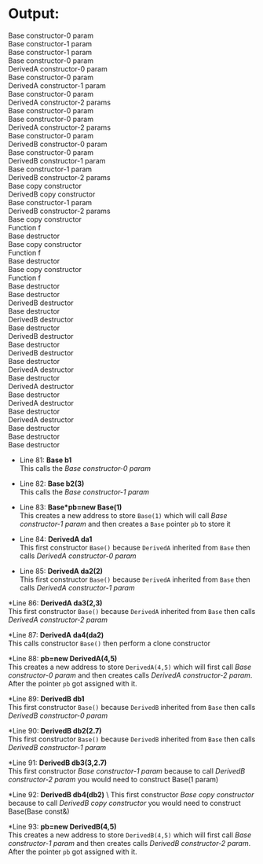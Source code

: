 
# Output: 

Base constructor-0 param\
Base constructor-1 param\
Base constructor-1 param\
Base constructor-0 param\
DerivedA constructor-0 param\
Base constructor-0 param\
DerivedA constructor-1 param\
Base constructor-0 param\
DerivedA constructor-2 params\
Base constructor-0 param\
Base constructor-0 param\
DerivedA constructor-2 params\
Base constructor-0 param\
DerivedB constructor-0 param\
Base constructor-0 param\
DerivedB constructor-1 param\
Base constructor-1 param\
DerivedB constructor-2 params\
Base copy constructor\
DerivedB copy constructor\
Base constructor-1 param\
DerivedB constructor-2 params\
Base copy constructor\
Function f\
Base destructor\
Base copy constructor\
Function f\
Base destructor\
Base copy constructor\
Function f\
Base destructor\
Base destructor\
DerivedB destructor\
Base destructor\
DerivedB destructor\
Base destructor\
DerivedB destructor\
Base destructor\
DerivedB destructor\
Base destructor\
DerivedA destructor\
Base destructor\
DerivedA destructor\
Base destructor\
DerivedA destructor\
Base destructor\
DerivedA destructor\
Base destructor\
Base destructor\
Base destructor

* Line 81: **Base b1** \
This calls the *Base constructor-0 param* 

* Line 82: **Base b2(3)** \
This calls the *Base constructor-1 param*

* Line 83: **Base*pb=new Base(1)** \
This creates a new address to store `Base(1)` which will call *Base constructor-1 param* and then creates a `Base` pointer `pb` to store it

* Line 84: **DerivedA da1** \
This first constructor `Base()` because `DerivedA` inherited from `Base` then calls *DerivedA constructor-0 param*

* Line 85: **DerivedA da2(2)** \
This first constructor `Base()` because `DerivedA` inherited from `Base` then calls *DerivedA constructor-1 param*

*Line 86: **DerivedA da3(2,3)** \
This first constructor `Base()` because `DerivedA` inherited from `Base` then calls *DerivedA constructor-2 param*

*Line 87: **DerivedA da4(da2)** \
This calls constructor `Base()` then perform a clone constructor

*Line 88: **pb=new DerivedA(4,5)** \
This creates a new address to store `DerivedA(4,5)` which will first call *Base constructor-0 param* and then creates calls *DerivedA constructor-2 param*. After the pointer `pb` got assigned with it.

*Line 89: **DerivedB db1** \
This first constructor `Base()` because `DerivedB` inherited from `Base` then calls *DerivedB constructor-0 param*

*Line 90: **DerivedB db2(2.7)** \
This first constructor `Base()` because `DerivedB` inherited from `Base` then calls *DerivedB constructor-1 param*

*Line 91: **DerivedB db3(3,2.7)** \
This first constructor *Base constructor-1 param* because to call *DerivedB constructor-2 param* you would need to construct Base(1 param)

*Line 92: **DerivedB db4(db2)** \ 
This first constructor *Base copy constructor* because to call *DerivedB copy constructor* you would need to construct Base(Base const&)

*Line 93: **pb=new DerivedB(4,5)** \
This creates a new address to store `DerivedB(4,5)` which will first call *Base constructor-1 param* and then creates calls *DerivedB constructor-2 param*. After the pointer `pb` got assigned with it.
